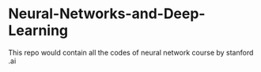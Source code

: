 # Neural-Networks-and-Deep-Learning
This repo would contain all the codes of neural network course by stanford .ai
